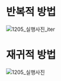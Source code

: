 # 반복적 방법
![1205_실행사진_iter](https://github.com/leeseoyoung16/Project79/assets/101916673/79022675-aa69-4897-b0f0-c4870ded384e)
# 재귀적 방법
![1205_실행사진](https://github.com/leeseoyoung16/Project79/assets/101916673/72323fac-3a19-4523-ae01-78bedc04e944)
